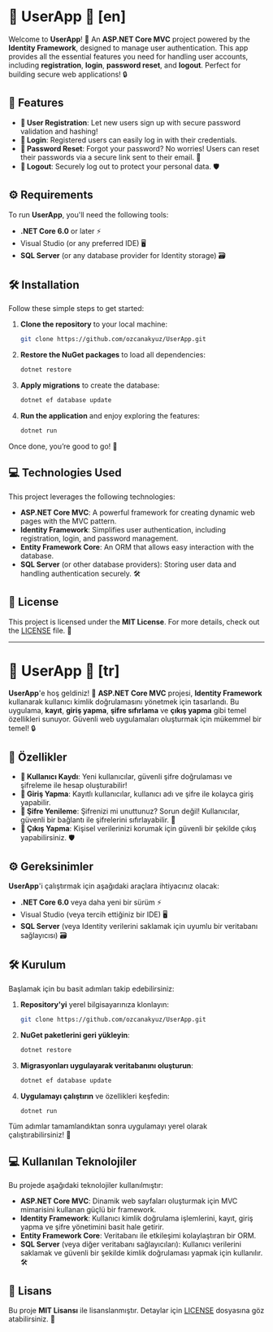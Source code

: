 # 🌟 **UserApp** 🌟 [en]

Welcome to **UserApp**! 🚀 An **ASP.NET Core MVC** project powered by the **Identity Framework**, designed to manage user authentication. This app provides all the essential features you need for handling user accounts, including **registration**, **login**, **password reset**, and **logout**. Perfect for building secure web applications! 🔒

## 🚀 Features

- **📝 User Registration**: Let new users sign up with secure password validation and hashing!
- **🔑 Login**: Registered users can easily log in with their credentials.
- **🔄 Password Reset**: Forgot your password? No worries! Users can reset their passwords via a secure link sent to their email. 📧
- **🚪 Logout**: Securely log out to protect your personal data. 🛡️

## ⚙️ Requirements

To run **UserApp**, you'll need the following tools:

- **.NET Core 6.0** or later ⚡
- Visual Studio (or any preferred IDE) 🖥️
- **SQL Server** (or any database provider for Identity storage) 🗃️

## 🛠️ Installation

Follow these simple steps to get started:

1. **Clone the repository** to your local machine:
    ```bash
    git clone https://github.com/ozcanakyuz/UserApp.git
    ```

2. **Restore the NuGet packages** to load all dependencies:
    ```bash
    dotnet restore
    ```

3. **Apply migrations** to create the database:
    ```bash
    dotnet ef database update
    ```

4. **Run the application** and enjoy exploring the features:
    ```bash
    dotnet run
    ```

Once done, you’re good to go! 🎉

## 💻 Technologies Used

This project leverages the following technologies:

- **ASP.NET Core MVC**: A powerful framework for creating dynamic web pages with the MVC pattern.
- **Identity Framework**: Simplifies user authentication, including registration, login, and password management.
- **Entity Framework Core**: An ORM that allows easy interaction with the database.
- **SQL Server** (or other database providers): Storing user data and handling authentication securely. 🛠️

## 📜 License

This project is licensed under the **MIT License**. For more details, check out the [LICENSE](LICENSE) file. 📑

-----------------------------------------------------------------------------------------------------------------

# 🌟 **UserApp** 🌟 [tr]

**UserApp**'e hoş geldiniz! 🚀 **ASP.NET Core MVC** projesi, **Identity Framework** kullanarak kullanıcı kimlik doğrulamasını yönetmek için tasarlandı. Bu uygulama, **kayıt**, **giriş yapma**, **şifre sıfırlama** ve **çıkış yapma** gibi temel özellikleri sunuyor. Güvenli web uygulamaları oluşturmak için mükemmel bir temel! 🔒

## 🚀 Özellikler

- **📝 Kullanıcı Kaydı**: Yeni kullanıcılar, güvenli şifre doğrulaması ve şifreleme ile hesap oluşturabilir!
- **🔑 Giriş Yapma**: Kayıtlı kullanıcılar, kullanıcı adı ve şifre ile kolayca giriş yapabilir.
- **🔄 Şifre Yenileme**: Şifrenizi mi unuttunuz? Sorun değil! Kullanıcılar, güvenli bir bağlantı ile şifrelerini sıfırlayabilir. 📧
- **🚪 Çıkış Yapma**: Kişisel verilerinizi korumak için güvenli bir şekilde çıkış yapabilirsiniz. 🛡️

## ⚙️ Gereksinimler

**UserApp**'i çalıştırmak için aşağıdaki araçlara ihtiyacınız olacak:

- **.NET Core 6.0** veya daha yeni bir sürüm ⚡
- Visual Studio (veya tercih ettiğiniz bir IDE) 🖥️
- **SQL Server** (veya Identity verilerini saklamak için uyumlu bir veritabanı sağlayıcısı) 🗃️

## 🛠️ Kurulum

Başlamak için bu basit adımları takip edebilirsiniz:

1. **Repository'yi** yerel bilgisayarınıza klonlayın:
    ```bash
    git clone https://github.com/ozcanakyuz/UserApp.git
    ```

2. **NuGet paketlerini geri yükleyin**:
    ```bash
    dotnet restore
    ```

3. **Migrasyonları uygulayarak veritabanını oluşturun**:
    ```bash
    dotnet ef database update
    ```

4. **Uygulamayı çalıştırın** ve özellikleri keşfedin:
    ```bash
    dotnet run
    ```

Tüm adımlar tamamlandıktan sonra uygulamayı yerel olarak çalıştırabilirsiniz! 🎉

## 💻 Kullanılan Teknolojiler

Bu projede aşağıdaki teknolojiler kullanılmıştır:

- **ASP.NET Core MVC**: Dinamik web sayfaları oluşturmak için MVC mimarisini kullanan güçlü bir framework.
- **Identity Framework**: Kullanıcı kimlik doğrulama işlemlerini, kayıt, giriş yapma ve şifre yönetimini basit hale getirir.
- **Entity Framework Core**: Veritabanı ile etkileşimi kolaylaştıran bir ORM.
- **SQL Server** (veya diğer veritabanı sağlayıcıları): Kullanıcı verilerini saklamak ve güvenli bir şekilde kimlik doğrulaması yapmak için kullanılır. 🛠️

## 📜 Lisans

Bu proje **MIT Lisansı** ile lisanslanmıştır. Detaylar için [LICENSE](LICENSE) dosyasına göz atabilirsiniz. 📑

